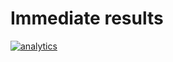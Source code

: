 # Immediate results

[![analytics](https://www.google-analytics.com/collect?v=1&aip=1&t=pageview&_s=1&ds=github&dr=https%3A%2F%2Fgithub.com%2Fnetdata%2Fnetdata&dl=https%3A%2F%2Fmy-netdata.io%2Fgithub%2Fdocs%2Fwhy-netdata%2Fimmediate-results&_u=MAC~&cid=5792dfd7-8dc4-476b-af31-da2fdb9f93d2&tid=UA-64295674-3)]()
